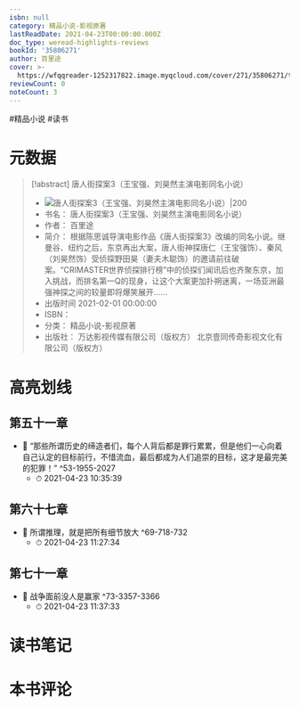 ```yaml
---
isbn: null
category: 精品小说-影视原著
lastReadDate: 2021-04-23T00:00:00.000Z
doc_type: weread-highlights-reviews
bookId: '35806271'
author: 百里途
cover: >-
  https://wfqqreader-1252317822.image.myqcloud.com/cover/271/35806271/t7_35806271.jpg
reviewCount: 0
noteCount: 3
---
```

#精品小说 #读书
# 元数据
> [!abstract] 唐人街探案3（王宝强、刘昊然主演电影同名小说）
> - ![ 唐人街探案3（王宝强、刘昊然主演电影同名小说）|200](https://wfqqreader-1252317822.image.myqcloud.com/cover/271/35806271/t7_35806271.jpg)
> - 书名： 唐人街探案3（王宝强、刘昊然主演电影同名小说）
> - 作者： 百里途
> - 简介： 根据陈思诚导演电影作品《唐人街探案3》改编的同名小说。继曼谷、纽约之后，东京再出大案，唐人街神探唐仁（王宝强饰）、秦风（刘昊然饰）受侦探野田昊（妻夫木聪饰）的邀请前往破案。“CRIMASTER世界侦探排行榜”中的侦探们闻讯后也齐聚东京，加入挑战，而排名第一Q的现身，让这个大案更加扑朔迷离，一场亚洲最强神探之间的较量即将爆笑展开……
> - 出版时间 2021-02-01 00:00:00
> - ISBN： 
> - 分类： 精品小说-影视原著
> - 出版社： 万达影视传媒有限公司（版权方） 北京壹同传奇影视文化有限公司（版权方）

# 高亮划线

## 第五十一章


- 📌 “那些所谓历史的缔造者们，每个人背后都是罪行累累，但是他们一心向着自己认定的目标前行，不惜流血，最后都成为人们追崇的目标，这才是最完美的犯罪！” ^53-1955-2027
    - ⏱ 2021-04-23 10:35:39 
## 第六十七章


- 📌 所谓推理，就是把所有细节放大 ^69-718-732
    - ⏱ 2021-04-23 11:27:34 
## 第七十一章


- 📌 战争面前没人是赢家 ^73-3357-3366
    - ⏱ 2021-04-23 11:37:33 
# 读书笔记

# 本书评论
